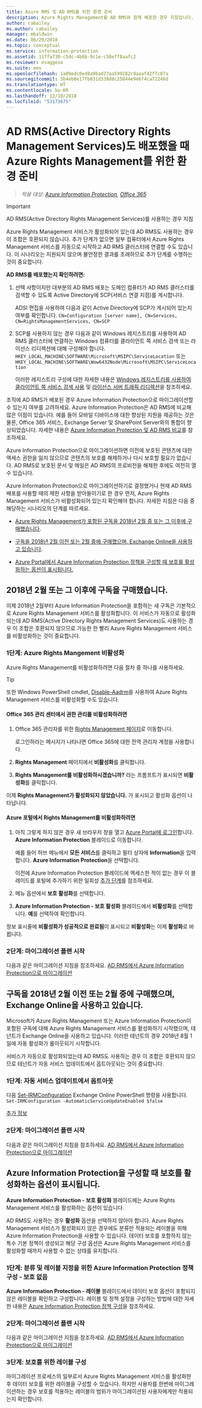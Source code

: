 ```yaml
---
title: Azure RMS 및 AD RMS를 위한 환경 준비
description: Azure Rights Management를 AD RMS와 함께 배포한 경우 지침입니다.
author: cabailey
ms.author: cabailey
manager: mbaldwin
ms.date: 06/29/2018
ms.topic: conceptual
ms.service: information-protection
ms.assetid: 11ffa730-c5dc-4b6b-9c1e-c58eff8aafc2
ms.reviewer: esaggese
ms.suite: ems
ms.openlocfilehash: 1a09edc0ed8a9bad27aa599282c9aaaf42ffc07a
ms.sourcegitcommit: 5b4eb0e17fb831d338d8c25844e9e6f4ca72246d
ms.translationtype: HT
ms.contentlocale: ko-KR
ms.lasthandoff: 12/10/2018
ms.locfileid: "53173675"
---
```

# <a name="preparing-the-environment-for-azure-rights-management-when-you-also-have-active-directory-rights-management-services-ad-rms"></a>AD RMS(Active Directory Rights Management Services)도 배포했을 때 Azure Rights Management를 위한 환경 준비

>*적용 대상: [Azure Information Protection](https://azure.microsoft.com/pricing/details/information-protection), [Office 365](https://download.microsoft.com/download/E/C/F/ECF42E71-4EC0-48FF-AA00-577AC14D5B5C/Azure_Information_Protection_licensing_datasheet_EN-US.pdf)*

> [!IMPORTANT]
> AD RMS(Active Directory Rights Management Services)를 사용하는 경우 지침

Azure Rights Management 서비스가 활성화되어 있는데 AD RMS도 사용하는 경우 이 조합은 호환되지 않습니다. 추가 단계가 없으면 일부 컴퓨터에서 Azure Rights Management 서비스를 자동으로 시작하고 AD RMS 클러스터에 연결할 수도 있습니다. 이 시나리오는 지원되지 않으며 불안정한 결과를 초래하므로 추가 단계를 수행하는 것이 중요합니다. 

**AD RMS를 배포했는지 확인하려면:**

1. 선택 사항이지만 대부분의 AD RMS 배포는 도메인 컴퓨터가 AD RMS 클러스터를 검색할 수 있도록 Active Directory에 SCP(서비스 연결 지점)를 게시합니다. 
    
    ADSI 편집을 사용하여 다음과 같이 Active Directory에 SCP가 게시되어 있는지 여부를 확인합니다. `CN=Configuration [server name], CN=Services, CN=RightsManagementServices, CN=SCP`

2. SCP를 사용하지 않는 경우 다음과 같이 Windows 레지스트리를 사용하여 AD RMS 클러스터에 연결하는 Windows 컴퓨터를 클라이언트 쪽 서비스 검색 또는 라이선스 리디렉션에 대해 구성해야 합니다. `HKEY_LOCAL_MACHINE\SOFTWARE\Microsoft\MSIPC\ServiceLocation` 또는 `HKEY_LOCAL_MACHINE\SOFTWARE\Wow6432Node\Microsoft\MSIPC\ServiceLocation`
    
    이러한 레지스트리 구성에 대한 자세한 내용은 [Windows 레지스트리를 사용하여 클라이언트 쪽 서비스 검색 사용](./rms-client/client-deployment-notes.md#enabling-client-side-service-discovery-by-using-the-windows-registry) 및 [라이선스 서버 트래픽 리디렉션](./rms-client/client-deployment-notes.md#redirecting-licensing-server-traffic)을 참조하세요.   

조직에 AD RMS가 배포된 경우 Azure Information Protection으로 마이그레이션할 수 있는지 여부를 고려하세요. Azure Information Protection은 AD RMS에 비교해 많은 이점이 있습니다. 예를 들어 모바일 디바이스에 대한 향상된 지원을 제공하는 것은 물론, Office 365 서비스, Exchange Server 및 SharePoint Server와의 통합이 향상되었습니다. 자세한 내용은 [Azure Information Protection 및 AD RMS 비교](compare-on-premise.md)를 참조하세요.

Azure Information Protection으로 마이그레이션하면 이전에 보호된 콘텐츠에 대한 액세스 권한을 잃지 않으므로 콘텐츠의 보호를 해제하거나 다시 보호할 필요가 없습니다. AD RMS로 보호된 문서 및 메일은 AD RMS의 프로비전을 해제한 후에도 여전히 열 수 있습니다.

Azure Information Protection으로 마이그레이션하기로 결정했거나 현재 AD RMS 배포를 사용할 때의 제한 사항을 받아들이기로 한 경우 먼저, Azure Rights Management 서비스가 비활성화되어 있는지 확인해야 합니다. 자세한 지침은 다음 중 해당하는 시나리오의 단계를 따르세요.

- [Azure Rights Management가 포함된 구독을 2018년 2월 중 또는 그 이후에 구매했습니다](#your-subscription-was-purchased-during-or-after-february-2018).

- [구독을 2018년 2월 이전 또는 2월 중에 구매했으며, Exchange Online을 사용하고 있습니다](#your-subscription-was-purchased-before-or-during-february-2018-and-you-have-exchange-online).

- [Azure Portal에서 Azure Information Protection 정책을 구성할 때 보호를 활성화하는 옵션이 표시됩니다.](#you-see-an-option-to-activate-protection-when-you-configure-azure-information-protection)


## <a name="your-subscription-was-purchased-during-or-after-february-2018"></a>2018년 2월 또는 그 이후에 구독을 구매했습니다.

이제 2018년 2월부터 Azure Information Protection을 포함하는 새 구독은 기본적으로 Azure Rights Management 서비스를 활성화합니다. 이 서비스가 자동으로 활성화되는데 AD RMS(Active Directory Rights Management Services)도 사용하는 경우 이 조합은 호환되지 않으므로 가능한 한 빨리 Azure Rights Management 서비스를 비활성화하는 것이 중요합니다. 

### <a name="step-1-deactivate-azure-rights-management"></a>1단계: Azure Rights Mangement 비활성화
Azure Rights Management를 비활성화하려면 다음 절차 중 하나를 사용하세요.

> [!TIP]
> 또한 Windows PowerShell cmdlet, [Disable-Aadrm](/powershell/module/aadrm/disable-aadrm)을 사용하여 Azure Rights Management 서비스를 비활성화할 수도 있습니다.

#### <a name="to-deactivate-rights-management-from-the-office-365-admin-center"></a>Office 365 관리 센터에서 권한 관리를 비활성화하려면

1. Office 365 관리자를 위한 [Rights Management 페이지](https://account.activedirectory.windowsazure.com/RmsOnline/Manage.aspx)로 이동합니다.
    
    로그인하라는 메시지가 나타나면 Office 365에 대한 전역 관리자 계정을 사용합니다.

2. **Rights Management** 페이지에서 **비활성화**를 클릭합니다.

3.  **Rights Management를 비활성화하시겠습니까?** 라는 프롬프트가 표시되면 **비활성화**를 클릭합니다.

이제 **Rights Management가 활성화되지 않았습니다.** 가 표시되고 활성화 옵션이 나타납니다.

#### <a name="to-deactivate-rights-management-from-the-azure-portal"></a>Azure 포털에서 Rights Management를 비활성화하려면

1. 아직 그렇게 하지 않은 경우 새 브라우저 창을 열고 [Azure Portal에 로그인](configure-policy.md#signing-in-to-the-azure-portal)합니다. **Azure Information Protection** 블레이드로 이동합니다.
    
    예를 들어 허브 메뉴에서 **모든 서비스**를 클릭하고 필터 상자에 **Information**을 입력합니다. **Azure Information Protection**을 선택합니다.
    
    이전에 Azure Information Protection 블레이드에 액세스한 적이 없는 경우 이 블레이드를 포털에 추가하기 위한 일회성 [추가 단계](configure-policy.md#to-access-the-azure-information-protection-blade-for-the-first-time)를 참조하세요.

2. 메뉴 옵션에서 **보호 활성화**를 선택합니다. 

3.  **Azure Information Protection - 보호 활성화** 블레이드에서 **비활성화**를 선택합니다. **예**를 선택하여 확인합니다.

정보 표시줄에 **비활성화가 성공적으로 완료됨**이 표시되고 **비활성화**는 이제 **활성화**로 바뀝니다. 

### <a name="step-2-start-planning-for-migration"></a>2단계: 마이그레이션 플랜 시작

다음과 같은 마이그레이션 지침을 참조하세요. [AD RMS에서 Azure Information Protection으로 마이그레이션](migrate-from-ad-rms-to-azure-rms.md)


## <a name="your-subscription-was-purchased-before-or-during-february-2018-and-you-have-exchange-online"></a>구독을 2018년 2월 이전 또는 2월 중에 구매했으며, Exchange Online을 사용하고 있습니다.

Microsoft가 Azure Rights Management 또는 Azure Information Protection이 포함된 구독에 대해 Azure Rights Management 서비스를 활성화하기 시작했으며, 테넌트가 Exchange Online을 사용하고 있습니다. 이러한 테넌트의 경우 2018년 8월 1일에 자동 활성화가 롤아웃되기 시작합니다.

서비스가 자동으로 활성화되었는데 AD RMS도 사용하는 경우 이 조합은 호환되지 않으므로 테넌트가 자동 서비스 업데이트에서 옵트아웃되는 것이 중요합니다. 

### <a name="step-1-opt-out-from-the-automatic-service-update"></a>1단계: 자동 서비스 업데이트에서 옵트아웃

다음 [Set-IRMConfiguration](/powershell/module/exchange/encryption-and-certificates/set-irmconfiguration) Exchange Online PowerShell 명령을 사용합니다. `Set-IRMConfiguration -AutomaticServiceUpdateEnabled $false`

[추가 정보](https://support.office.com/article/protection-features-in-azure-information-protection-rolling-out-to-existing-office-365-tenants-7ad6f58e-65d7-4c82-8e65-0b773666634d) 

### <a name="step-2-start-planning-for-migration"></a>2단계: 마이그레이션 플랜 시작

다음과 같은 마이그레이션 지침을 참조하세요. [AD RMS에서 Azure Information Protection으로 마이그레이션](migrate-from-ad-rms-to-azure-rms.md)


## <a name="you-see-an-option-to-activate-protection-when-you-configure-azure-information-protection"></a>Azure Information Protection을 구성할 때 보호를 활성화하는 옵션이 표시됩니다.

**Azure Information Protection - 보호 활성화** 블레이드에는 Azure Rights Management 서비스를 활성화하는 옵션이 있습니다.  

AD RMS도 사용하는 경우 **활성화** 옵션을 선택하지 않아야 합니다. Azure Rights Management 서비스가 활성화되지 않은 경우에도 분류만 적용되는 레이블을 위해 Azure Information Protection을 사용할 수 있습니다. 데이터 보호를 포함하지 않는 특수 기본 정책이 생성되고 해당 구성 옵션은 Azure Rights Management 서비스를 활성화할 때까지 사용할 수 없는 상태를 유지합니다.

### <a name="step-1-configure-your-azure-information-protection-policy-for-classification-and-labeling---without-protection"></a>1단계: 분류 및 레이블 지정을 위한 Azure Information Protection 정책 구성 - 보호 없음

**Azure Information Protection - 레이블** 블레이드에서 데이터 보호 옵션이 포함되지 않은 레이블을 확인하고 구성합니다. 레이블 및 정책 설정을 구성하는 방법에 대한 자세한 내용은 [Azure Information Protection 정책 구성](configure-policy.md)을 참조하세요.

### <a name="step-2-start-planning-for-migration"></a>2단계: 마이그레이션 플랜 시작

다음과 같은 마이그레이션 지침을 참조하세요. [AD RMS에서 Azure Information Protection으로 마이그레이션](migrate-from-ad-rms-to-azure-rms.md)

### <a name="step-3-configure-labels-for-protection"></a>3단계: 보호를 위한 레이블 구성

마이그레이션 프로세스의 일부로서 Azure Rights Management 서비스를 활성화한 후 데이터 보호를 위한 레이블을 구성할 수 있습니다. 하지만 사용자를 한번에 마이그레이션하는 경우 보호를 적용하는 레이블의 범위가 마이그레이션된 사용자에게만 적용되는지 확인합니다.


